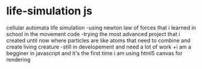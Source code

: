 # life-simulation js
 cellular automata life simulation
  -using newton  law of forces that i learned in school in the movement code
 -trying the most advanced project that i created until now where particles are like atoms that need to combine and create living creature 
 -still in developement and need a lot of work
  +i am a begginer in javascript and it's the first time i am using html5 canvas for rendering

